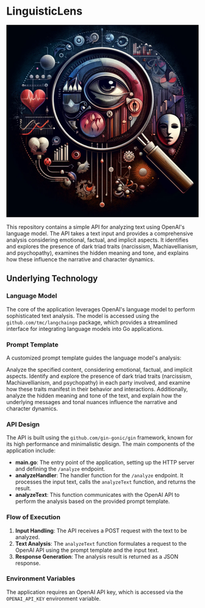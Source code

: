 # LinguisticLens

![LinguisticLens](ll.webp)

This repository contains a simple API for analyzing text using OpenAI's language model. The API takes a text input and provides a comprehensive analysis considering emotional, factual, and implicit aspects. It identifies and explores the presence of dark triad traits (narcissism, Machiavellianism, and psychopathy), examines the hidden meaning and tone, and explains how these influence the narrative and character dynamics.

## Underlying Technology

### Language Model

The core of the application leverages OpenAI's language model to perform sophisticated text analysis. The model is accessed using the `github.com/tmc/langchaingo` package, which provides a streamlined interface for integrating language models into Go applications.

### Prompt Template

A customized prompt template guides the language model's analysis:

Analyze the specified content, considering emotional, factual, and implicit aspects. Identify and explore the presence of dark triad traits (narcissism, Machiavellianism, and psychopathy) in each party involved, and examine how these traits manifest in their behavior and interactions. Additionally, analyze the hidden meaning and tone of the text, and explain how the underlying messages and tonal nuances influence the narrative and character dynamics.

### API Design

The API is built using the `github.com/gin-gonic/gin` framework, known for its high performance and minimalistic design. The main components of the application include:

- **main.go**: The entry point of the application, setting up the HTTP server and defining the `/analyze` endpoint.
- **analyzeHandler**: The handler function for the `/analyze` endpoint. It processes the input text, calls the `analyzeText` function, and returns the result.
- **analyzeText**: This function communicates with the OpenAI API to perform the analysis based on the provided prompt template.

### Flow of Execution

1. **Input Handling**: The API receives a POST request with the text to be analyzed.
2. **Text Analysis**: The `analyzeText` function formulates a request to the OpenAI API using the prompt template and the input text.
3. **Response Generation**: The analysis result is returned as a JSON response.

### Environment Variables

The application requires an OpenAI API key, which is accessed via the `OPENAI_API_KEY` environment variable.
